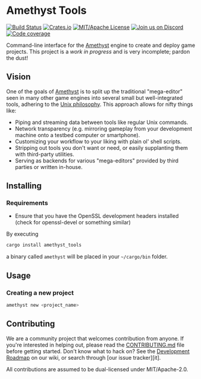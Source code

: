 # Amethyst Tools

[![Build Status][s1]][tc] [![Crates.io][s2]][ci] [![MIT/Apache License][s3]][li]
[![Join us on Discord][s4]][di] [![Code coverage][s5]][cc]

[s1]: https://travis-ci.org/amethyst/tools.svg?branch=master
[s2]: https://img.shields.io/crates/v/amethyst_tools.svg
[s3]: https://img.shields.io/badge/license-MIT%2FApache-blue.svg
[s4]: https://img.shields.io/discord/425678876929163284.svg?logo=discord
[s5]: https://img.shields.io/codecov/c/github/amethyst/tools.svg

[tc]: https://travis-ci.org/amethyst/tools/
[ci]: https://crates.io/crates/amethyst_tools/
[li]: https://github.com/amethyst/tools/blob/master/COPYING
[di]: https://discord.gg/GnP5Whs
[cc]: https://codecov.io/gh/amethyst/tools


Command-line interface for the [Amethyst][am] engine to create and deploy game
projects. This project is a *work in progress* and is very incomplete; pardon
the dust!

[am]: https://github.com/amethyst/amethyst

## Vision

One of the goals of [Amethyst][am] is to split up the traditional "mega-editor"
seen in many other game engines into several small but well-integrated tools,
adhering to the [Unix philosophy][up]. This approach allows for nifty things
like:

[up]: https://en.wikipedia.org/wiki/Unix_philosophy

* Piping and streaming data between tools like regular Unix commands.
* Network transparency (e.g. mirroring gameplay from your development machine
  onto a testbed computer or smartphone).
* Customizing your workflow to your liking with plain ol' shell scripts.
* Stripping out tools you don't want or need, or easily supplanting them with
  third-party utilities.
* Serving as backends for various "mega-editors" provided by third parties or
  written in-house.

## Installing

### Requirements
* Ensure that you have the OpenSSL development headers installed (check for
openssl-devel or something similar)

By executing

```sh
cargo install amethyst_tools
```

a binary called `amethyst` will be placed in your `~/cargo/bin` folder.

## Usage

### Creating a new project

```sh
amethyst new <project_name>
```

## Contributing

We are a community project that welcomes contribution from anyone. If you're
interested in helping out, please read the [CONTRIBUTING.md][cm] file before
getting started. Don't know what to hack on? See the [Development Roadmap][dr]
on our wiki, or search through [our issue tracker][it].

All contributions are assumed to be dual-licensed under MIT/Apache-2.0.

[cm]: https://github.com/amethyst/amethyst/blob/master/CONTRIBUTING.md
[dr]: https://github.com/amethyst/amethyst/wiki/Roadmap
